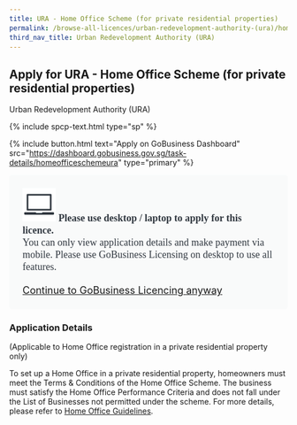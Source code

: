 ```yaml
---
title: URA - Home Office Scheme (for private residential properties)
permalink: /browse-all-licences/urban-redevelopment-authority-(ura)/home-office-scheme-(for-private-residential-properties)
third_nav_title: Urban Redevelopment Authority (URA)
---
```


## Apply for URA - Home Office Scheme (for private residential properties)

Urban Redevelopment Authority (URA)

{% include spcp-text.html type="sp" %}

{% include button.html text="Apply on GoBusiness Dashboard" src="https://dashboard.gobusiness.gov.sg/task-details/homeofficeschemeura" type="primary" %}
<div id = "mobileNotice" style="background: #F9FAFA; border-radius: 5px; width: auto; height: auto; padding: 24px 24px; font-size: 18px; color: #313840;">
<img src="/images/laptop.svg" alt="" style="height: 60px; width: 60px; margin-left: 0px;">
<span style="font-weight: bold; font-family: hknova-bold; font-size: 18px; ">Please use desktop / laptop to apply for this licence.</span><br>
<span style="font-family: hknova-regular;">You can only view application details and make payment via mobile. Please use GoBusiness Licensing on desktop to use all features.</span><br><br>
<a id="mobileNotice" href="https://dashboard.gobusiness.gov.sg/task-details/homeofficeschemeura" target="_blank" rel="noopener">Continue to GoBusiness Licencing anyway</a>
</div>

<H3>Application Details</H3>

<p>(Applicable to Home Office registration in a private residential property only)</p>
 <p>To set up a Home Office in a private residential property, homeowners must meet the Terms & Conditions of the Home Office Scheme. The business must satisfy the Home Office Performance Criteria and does not fall under the List of Businesses not permitted under the scheme. For more details, please refer to <a href="https://www.ura.gov.sg/Corporate/Guidelines/Home-Business/Home-Office-Scheme" target="_blank" rel="noopener">Home Office Guidelines</a>.</p>

